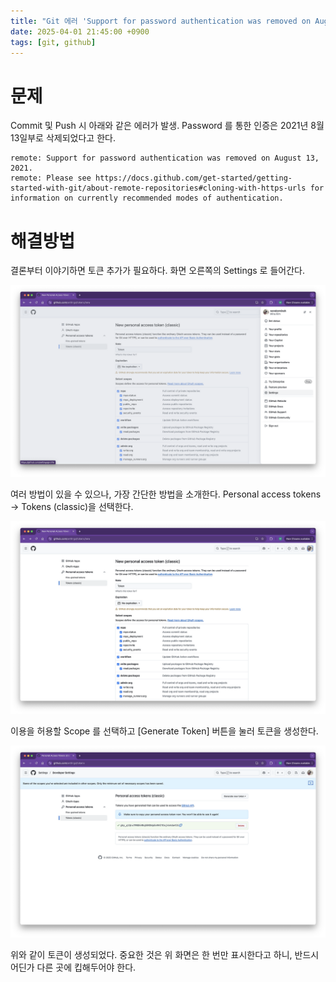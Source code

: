 ```yaml
---
title: "Git 에러 'Support for password authentication was removed on August 13, 2021.' 해결 방법"
date: 2025-04-01 21:45:00 +0900
tags: [git, github]
---
```


# 문제

Commit 및 Push 시 아래와 같은 에러가 발생. Password 를 통한 인증은 2021년 8월 13일부로 삭제되었다고 한다.

```
remote: Support for password authentication was removed on August 13, 2021.
remote: Please see https://docs.github.com/get-started/getting-started-with-git/about-remote-repositories#cloning-with-https-urls for information on currently recommended modes of authentication.
```

# 해결방법

결론부터 이야기하면 토큰 추가가 필요하다. 화면 오른쪽의 Settings 로 들어간다.

![image-20250402002005806](../assets/img/image-20250402002005806.png)

여러 방법이 있을 수 있으나, 가장 간단한 방법을 소개한다. Personal access tokens → Tokens (classic)을 선택한다.

![image-20250402002031118](../assets/img/image-20250402002031118.png)

이용을 허용할 Scope 를 선택하고 [Generate Token] 버튼을 눌러 토큰을 생성한다.

![image-20250402002044140](../assets/img/image-20250402002044140.png)

위와 같이 토큰이 생성되었다. 중요한 것은 위 화면은 한 번만 표시한다고 하니, 반드시 어딘가 다른 곳에 킵해두어야 한다.